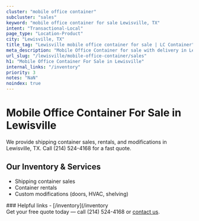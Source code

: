 ```yaml
---
cluster: "mobile office container"
subcluster: "sales"
keyword: "mobile office container for sale Lewisville, TX"
intent: "Transactional-Local"
page_type: "Location-Product"
city: "Lewisville, TX"
title_tag: "Lewisville mobile office container for sale | LC Container"
meta_description: "Mobile Office Container for sale with delivery in Lewisville, TX. LC Container — local Since 2003. Get pricing today."
url_slug: "/lewisville/mobile-office-container/sales"
h1: "Mobile Office Container For Sale in Lewisville"
internal_links: "/inventory"
priority: 3
notes: "NaN"
noindex: true
---
```


# Mobile Office Container For Sale in Lewisville

We provide shipping container sales, rentals, and modifications in Lewisville, TX. Call (214) 524-4168 for a fast quote.

## Our Inventory & Services
- Shipping container sales
- Container rentals
- Custom modifications (doors, HVAC, shelving)

<div data-section="internal-links">
### Helpful links
- [/inventory](/inventory
</div>

<div data-section="cta">
Get your free quote today — call (214) 524-4168 or <a href="/contact">contact us</a>.
</div>

<script type="application/ld+json">{"@context":"https://schema.org","@type":"FAQPage","mainEntity":[{"@type":"Question","name":"How much does delivery cost in Lewisville, TX?","acceptedAnswer":{"@type":"Answer","text":"Delivery costs vary by distance and container size. Most deliveries in Lewisville, TX range from $150-$300. Call (214) 524-4168 for an exact quote based on your specific location."}},{"@type":"Question","name":"Do you offer financing or payment plans?","acceptedAnswer":{"@type":"Answer","text":"We accept major credit cards, checks, and can discuss commercial terms for bulk purchases. Call (214) 524-4168 to discuss options."}},{"@type":"Question","name":"Can you customize containers in Lewisville, TX?","acceptedAnswer":{"@type":"Answer","text":"Yes — we perform modifications like doors, HVAC, insulation, and shelving. Request a custom quote at (214) 524-4168 or via our contact form."}}]}</script>
